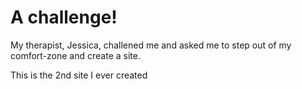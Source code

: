 # A challenge!

My therapist, Jessica, challened me and asked me to step out of my comfort-zone and create a site. 

This is the 2nd site I ever created